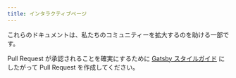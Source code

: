 ```yaml
---
title: インタラクティブページ
---
```


これらのドキュメントは、私たちのコミュニティーを拡大するのを助ける一部です。

Pull Request が承認されることを確実にするために [Gatsby スタイルガイド](/contributing/gatsby-style-guide/) にしたがって Pull Request を作成してください。
